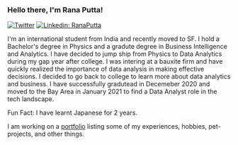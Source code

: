 ### Hello there, I'm Rana Putta!
[![Twitter](https://img.shields.io/twitter/follow/ranaputta?label=Follow)](https://twitter.com/ranaputta)
[![Linkedin: RanaPutta](https://img.shields.io/badge/-Rana%20Putta-blue?style=flat-square&logo=Linkedin&logoColor=white&link=https://www.linkedin.com/in/rana-putta/)](https://www.linkedin.com/in/rana-putta/)


I'm an international student from India and recently moved to SF. I hold a Bachelor's degree in Physics and a gradute degree in Business
Intelligence and Analytics. I have decided to jump ship from Physics to Data Analytics during my gap year after college. I was intering at 
a bauxite firm and have quickly realized the importance of data analysis in making effective decisions. I decided to go back to college to learn 
more about data analytics and business. I have successfully gradutead in Decemeber 2020 and moved to the Bay Area in January 2021 to find 
a Data Analyst role in the tech landscape. 

Fun Fact: I have learnt Japanese for 2 years. 

I am working on a [portfolio](https://rana.putta/) listing some of my experiences, hobbies, pet-projects, and other things.
